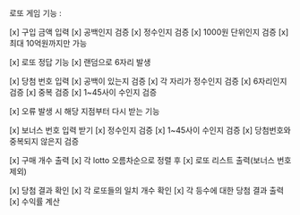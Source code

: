 로또 게임 기능 :

[x] 구입 금액 입력
    [x] 공백인지 검증
    [x] 정수인지 검증
    [x] 1000원 단위인지 검증
    [x] 최대 10억원까지만 가능

[x] 로또 정답 기능
    [x] 랜덤으로 6자리 발생

[x] 당첨 번호 입력
    [x] 공백이 있는지 검증
    [x]  각 자리가 정수인지 검증
    [x] 6자리인지 검증
    [x] 중복 검증
    [x] 1~45사이 수인지 검증

[x] 오류 발생 시 해당 지점부터 다시 받는 기능

[x] 보너스 번호 입력 받기
    [x] 정수인지 검증
    [x] 1~45사이 수인지 검증
    [x] 당첨번호와 중복되지 않은지 검증

[x] 구매 개수 출력
    [x] 각 lotto 오름차순으로 정렬 후
    [x] 로또 리스트 출력(보너스 번호 제외)

[x] 당첨 결과 확인
    [x] 각 로또들의 일치 개수 확인
    [x] 각 등수에 대한 당첨 결과 출력
    [x] 수익률 계산
